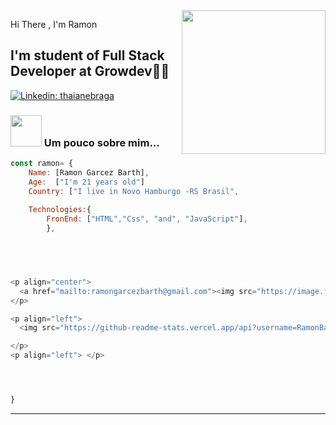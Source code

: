 <img align='right' src="https://media.giphy.com/media/M9gbBd9nbDrOTu1Mqx/giphy.gif" width="230">

Hi There , I'm Ramon 
## I'm student of Full Stack Developer at Growdev👨‍💻

[![Linkedin: thaianebraga](https://img.shields.io/badge/-ramonbarth-blue?style=flat-square&logo=Linkedin&logoColor=white&link=https://www.linkedin.com/in/ramon-barth/)](https://www.linkedin.com/in/ramon-barth-73a6301a2/)




### <img src="https://media.giphy.com/media/VgCDAzcKvsR6OM0uWg/giphy.gif" width="50"> Um pouco sobre mim...  

```javascript
const ramon= {
    Name: [Ramon Garcez Barth],
    Age:  ["I'm 21 years old"]
    Country: ["I live in Novo Hamburgo -RS Brasil",
    
    Technologies:{
        FronEnd: ["HTML","Css", "and", "JavaScript"],
        },
   




<p align="center">
  <a href="mailto:ramongarcezbarth@gmail.com"><img src="https://image.flaticon.com/icons/svg/725/725643.svg" height="20" width="20" /></a>
</p>

<p align="left">
  <img src="https://github-readme-stats.vercel.app/api?username=RamonBarth1&show_icons=true" alt="reisub0" /> 

</p>
<p align="left"> </p>




}
```

---
